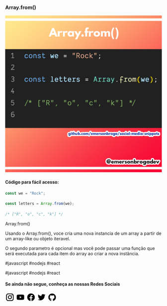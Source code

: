 ### Array.from()

![Array.from()](https://github.com/emersonbroga/social-media-snippets/blob/master/content/2020-02-02/1080x1080-array-from.png)

#### Código para fácil acesso:

```js
const we = "Rock";

const letters = Array.from(we);

/* ["R", "o", "c", "k"] */
```


Array.from()

Usando o Array.from(), voce cria uma nova instancia de um array a partir de um array-like ou objeto iteravel.

O segundo parametro é opcional mas você pode passar uma função que será executada para cada item do array ao criar a nova instância.

\#javascript \#nodejs \#react

\#javascript \#nodejs \#react

#### Se ainda não segue, conheça as nossas Redes Sociais

[![instagram.com/emersonbrogadev](https://github.com/emersonbroga/social-media-snippets/blob/master/static/instagram.png?raw=true)](https://www.instagram.com/emersonbrogadev/)
[![youtube.com/c/emersonbrogadev](https://github.com/emersonbroga/social-media-snippets/blob/master/static/youtube.png?raw=true)](https://www.youtube.com/c/emersonbroga/)
[![facebook.com/emersonbrogadev](https://github.com/emersonbroga/social-media-snippets/blob/master/static/facebook.png?raw=true)](https://www.facebook.com/emersonbrogadev/)
[![twitter.com/emersonbrogadev](https://github.com/emersonbroga/social-media-snippets/blob/master/static/twitter.png?raw=true)](https://www.twitter.com/emersonbrogadev/)
[![github.com/emersonbroga](https://github.com/emersonbroga/social-media-snippets/blob/master/static/github.png?raw=true)](https://www.github.com/emersonbroga/)
